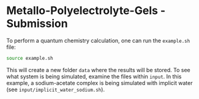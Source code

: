 # Metallo-Polyelectrolyte-Gels - Submission
To perform a quantum chemistry calculation, one can run the `example.sh` file:
```bash
source example.sh
```
This will create a new folder `data` where the results will be stored. To see what system is being simulated, examine the files within `input`. In this example, a sodium-acetate complex is being simulated with implicit water (see `input/implicit_water_sodium.sh`).
